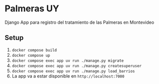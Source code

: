 # Palmeras UY

Django App para registro del tratamiento de las Palmeras en Montevideo

## Setup

1. `docker compose build`
1. `docker compose up`
1. `docker compose exec app uv run ./manage.py migrate`
1. `docker compose exec app uv run ./manage.py createsuperuser`
1. `docker compose exec app uv run ./manage.py load_barrios`
1. La app va a estar disponible en `http://localhost:7000`
